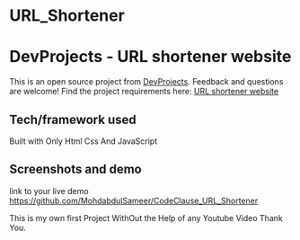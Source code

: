 ﻿# URL_Shortener

# DevProjects - URL shortener website

This is an open source project from [DevProjects](http://www.codementor.io/projects). Feedback and questions are welcome!
Find the project requirements here: [URL shortener website](https://www.codementor.io/projects/web/link-shortener-website-brqjanf6zq)

## Tech/framework used
Built with Only Html Css And JavaScript 

## Screenshots and demo
link to your live demo
https://github.com/MohdabdulSameer/CodeClause_URL_Shortener


This is my own first Project WithOut the Help of any Youtube Video 
Thank You.
